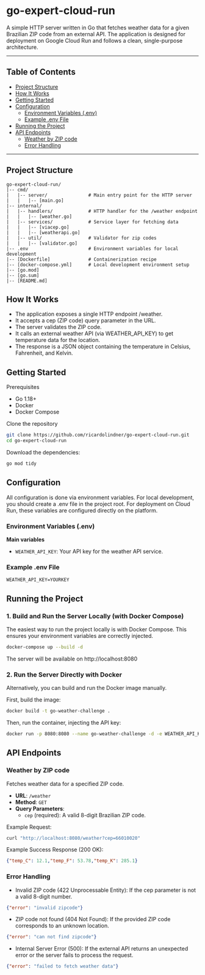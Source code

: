 # go-expert-cloud-run

A simple HTTP server written in Go that fetches weather data for a given Brazilian ZIP code from an external API.
The application is designed for deployment on Google Cloud Run and follows a clean, single-purpose architecture.

---

## Table of Contents
- [Project Structure](#project-structure)
- [How It Works](#how-it-works)
- [Getting Started](#getting-started)
- [Configuration](#configuration)
  - [Environment Variables (.env)](#environment-variables-env)
  - [Example .env File](#example-env-file)
- [Running the Project](#running-the-project)
- [API Endpoints](#testing-the-rate-limiter)
    - [Weather by ZIP code](#weather-by-zip-code)
    - [Error Handling](#error-handling)

---

## Project Structure

```text
go-expert-cloud-run/
|-- cmd/
|   |-- server/               # Main entry point for the HTTP server
|   |   |-- [main.go]
|-- internal/
|   |-- handlers/             # HTTP handler for the /weather endpoint
|   |   |-- [weather.go]
|   |-- services/             # Service layer for fetching data
|   |   |-- [viacep.go]
|   |   |-- [weatherapi.go]
|   |-- util/                 # Validator for zip codes
|   |   |-- [validator.go]
|-- .env                      # Environment variables for local development
|-- [Dockerfile]              # Containerization recipe
|-- [docker-compose.yml]      # Local development environment setup
|-- [go.mod]
|-- [go.sum]
|-- [README.md]
```

## How It Works
* The application exposes a single HTTP endpoint /weather.
* It accepts a cep (ZIP code) query parameter in the URL.
* The server validates the ZIP code.
* It calls an external weather API (via WEATHER_API_KEY) to get temperature data for the location.
* The response is a JSON object containing the temperature in Celsius, Fahrenheit, and Kelvin.

## Getting Started
Prerequisites
* Go 1.18+
* Docker
* Docker Compose

Clone the repository
```bash
git clone https://github.com/ricardolindner/go-expert-cloud-run.git
cd go-expert-cloud-run
```

Download the dependencies:
```bash
go mod tidy
```

## Configuration
All configuration is done via environment variables.
For local development, you should create a .env file in the project root. For deployment on Cloud Run, these variables are configured directly on the platform.

### Environment Variables (.env)

**Main variables**
* `WEATHER_API_KEY`: Your API key for the weather API service.

### Example .env File
```.env
WEATHER_API_KEY=YOURKEY
```

## Running the Project
### 1. Build and Run the Server Locally (with Docker Compose)
The easiest way to run the project locally is with Docker Compose. This ensures your environment variables are correctly injected.
```bash
docker-compose up --build -d
```

The server will be available on http://localhost:8080

### 2. Run the Server Directly with Docker
Alternatively, you can build and run the Docker image manually.

First, build the image:
```bash
docker build -t go-weather-challenge .
```
Then, run the container, injecting the API key:
```bash
docker run -p 8080:8080 --name go-weather-challenge -d -e WEATHER_API_KEY="SUA_CHAVE_AQUI" go-weather-challenge
```

## API Endpoints
### Weather by ZIP code
Fetches weather data for a specified ZIP code.
* **URL**: `/weather`
* **Method**: `GET`
* **Query Parameters**:
    * `cep` (required): A valid 8-digit Brazilian ZIP code.

Example Request:
```bash
curl "http://localhost:8080/weather?cep=66010020"
```

Example Success Response (200 OK):
```json
{"temp_C": 12.1,"temp_F": 53.78,"temp_K": 285.1}
```

### Error Handling

* Invalid ZIP code (422 Unprocessable Entity):
If the cep parameter is not a valid 8-digit number.
```json
{"error": "invalid zipcode"}
```

* ZIP code not found (404 Not Found):
If the provided ZIP code corresponds to an unknown location.
```json
{"error": "can not find zipcode"}
```

* Internal Server Error (500):
If the external API returns an unexpected error or the server fails to process the request.
```json
{"error": "failed to fetch weather data"}
```